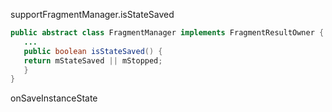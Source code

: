 




 supportFragmentManager.isStateSaved 
 

 ```java 
public abstract class FragmentManager implements FragmentResultOwner {
	...
	public boolean isStateSaved() {  
	return mStateSaved || mStopped;  
	} 
}
 ```

onSaveInstanceState


<!--stackedit_data:
eyJoaXN0b3J5IjpbMjE2OTQ0NTQ2LC0xOTc4MDI5MDI2LC0xMj
AxNjE4OTBdfQ==
-->